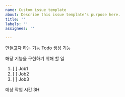 ```yaml
---
name: Custom issue template
about: Describe this issue template's purpose here.
title: ''
labels: ''
assignees: ''

---
```


만들고자 하는 기능
Todo 생성 기능

해당 기능을 구현하기 위해 할 일
1. [ ] Job1
2. [ ] Job2
3. [ ] Job3

예상 작업 시간
3H
